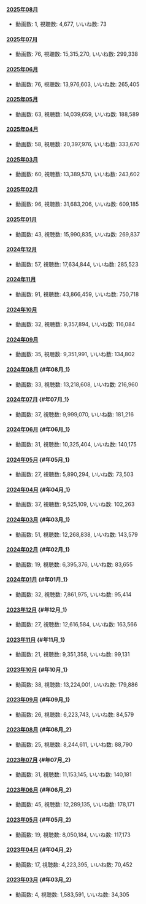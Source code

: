 #### [2025年08月](videos/202508 "wikilink")

-   動画数: 1, 視聴数: 4,677, いいね数: 73

#### [2025年07月](videos/202507 "wikilink")

-   動画数: 76, 視聴数: 15,315,270, いいね数: 299,338

#### [2025年06月](videos/202506 "wikilink")

-   動画数: 76, 視聴数: 13,976,603, いいね数: 265,405

#### [2025年05月](videos/202505 "wikilink")

-   動画数: 63, 視聴数: 14,039,659, いいね数: 188,589

#### [2025年04月](videos/202504 "wikilink")

-   動画数: 58, 視聴数: 20,397,976, いいね数: 333,670

#### [2025年03月](videos/202503 "wikilink")

-   動画数: 60, 視聴数: 13,389,570, いいね数: 243,602

#### [2025年02月](videos/202502 "wikilink")

-   動画数: 96, 視聴数: 31,683,206, いいね数: 609,185

#### [2025年01月](videos/202501 "wikilink")

-   動画数: 43, 視聴数: 15,990,835, いいね数: 269,837

#### [2024年12月](videos/202412 "wikilink")

-   動画数: 57, 視聴数: 17,634,844, いいね数: 285,523

#### [2024年11月](videos/202411 "wikilink")

-   動画数: 91, 視聴数: 43,866,459, いいね数: 750,718

#### [2024年10月](videos/202410 "wikilink")

-   動画数: 32, 視聴数: 9,357,894, いいね数: 116,084

#### [2024年09月](videos/202409 "wikilink")

-   動画数: 35, 視聴数: 9,351,991, いいね数: 134,802

#### [2024年08月](videos/202408 "wikilink") {#年08月_1}

-   動画数: 33, 視聴数: 13,218,608, いいね数: 216,960

#### [2024年07月](videos/202407 "wikilink") {#年07月_1}

-   動画数: 37, 視聴数: 9,999,070, いいね数: 181,216

#### [2024年06月](videos/202406 "wikilink") {#年06月_1}

-   動画数: 31, 視聴数: 10,325,404, いいね数: 140,175

#### [2024年05月](videos/202405 "wikilink") {#年05月_1}

-   動画数: 27, 視聴数: 5,890,294, いいね数: 73,503

#### [2024年04月](videos/202404 "wikilink") {#年04月_1}

-   動画数: 37, 視聴数: 9,525,109, いいね数: 102,263

#### [2024年03月](videos/202403 "wikilink") {#年03月_1}

-   動画数: 51, 視聴数: 12,268,838, いいね数: 143,579

#### [2024年02月](videos/202402 "wikilink") {#年02月_1}

-   動画数: 19, 視聴数: 6,395,376, いいね数: 83,655

#### [2024年01月](videos/202401 "wikilink") {#年01月_1}

-   動画数: 32, 視聴数: 7,861,975, いいね数: 95,414

#### [2023年12月](videos/202312 "wikilink") {#年12月_1}

-   動画数: 27, 視聴数: 12,616,584, いいね数: 163,566

#### [2023年11月](videos/202311 "wikilink") {#年11月_1}

-   動画数: 21, 視聴数: 9,351,358, いいね数: 99,131

#### [2023年10月](videos/202310 "wikilink") {#年10月_1}

-   動画数: 38, 視聴数: 13,224,001, いいね数: 179,886

#### [2023年09月](videos/202309 "wikilink") {#年09月_1}

-   動画数: 26, 視聴数: 6,223,743, いいね数: 84,579

#### [2023年08月](videos/202308 "wikilink") {#年08月_2}

-   動画数: 25, 視聴数: 8,244,611, いいね数: 88,790

#### [2023年07月](videos/202307 "wikilink") {#年07月_2}

-   動画数: 31, 視聴数: 11,153,145, いいね数: 140,181

#### [2023年06月](videos/202306 "wikilink") {#年06月_2}

-   動画数: 45, 視聴数: 12,289,135, いいね数: 178,171

#### [2023年05月](videos/202305 "wikilink") {#年05月_2}

-   動画数: 19, 視聴数: 8,050,184, いいね数: 117,173

#### [2023年04月](videos/202304 "wikilink") {#年04月_2}

-   動画数: 17, 視聴数: 4,223,395, いいね数: 70,452

#### [2023年03月](videos/202303 "wikilink") {#年03月_2}

-   動画数: 4, 視聴数: 1,583,591, いいね数: 34,305
